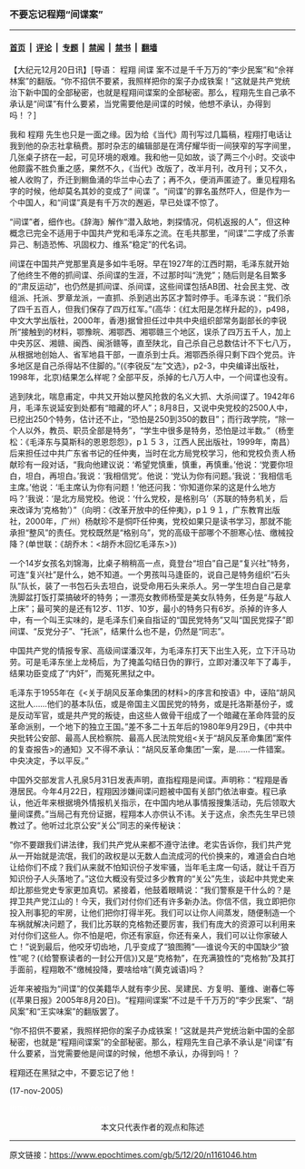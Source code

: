 ### 不要忘记程翔“间谍案”

---

#### [首页](../../../..?n1161046) &nbsp;|&nbsp; [评论](../../../../../epoch-comment?n1161046) &nbsp;|&nbsp; [专题](../../../../../epoch-special?n1161046) &nbsp;|&nbsp; [禁闻](../../../../../epoch-news?n1161046) &nbsp;|&nbsp; [禁书](../../../../../books?n1161046) &nbsp;|&nbsp; [翻墙](https://github.com/gfw-breaker/nogfw/blob/master/README.md?n1161046)


<div class="post_content" id="artbody" itemprop="articleBody">
 <!-- article content begin -->
 <p>
  【大纪元12月20日讯】[导语：
  <ok href="https://www.epochtimes.com/gb/tag/%E7%A8%8B%E7%BF%94.html">
   程翔
  </ok>
  <ok href="https://www.epochtimes.com/gb/tag/%E9%97%B4%E8%B0%8D.html">
   间谍
  </ok>
  案不过是千千万万的“李少民案”和“佘祥林案”的翻版。“你不招供不要紧，我照样把你的案子办成铁案！”这就是共产党统治下新中国的全部秘密，也就是程翔间谍案的全部秘密。那么，程翔先生自己承不承认是“间谍”有什么要紧，当党需要他是间谍的时候，他想不承认，办得到吗！？]
 </p>
 <p>
  我和
  <ok href="https://www.epochtimes.com/gb/tag/%E7%A8%8B%E7%BF%94.html">
   程翔
  </ok>
  先生也只是一面之缘。因为给《当代》周刊写过几篇稿，程翔打电话让我到他的杂志社拿稿费。那时杂志的编辑部是在湾仔耀华街一间狭窄的写字间里，几张桌子挤在一起，可见环境的艰难。我和他一见如故，谈了两三个小时。交谈中他颇露不胜负重之感，果然不久，《当代》改版了，改半月刊，改月刊；又不久，被人收购了，乔迁到鲗鱼涌的华兰中心去了；再不久，便消声匿迹了。重见程翔名字的时候，他却莫名其妙的变成了“
  <ok href="https://www.epochtimes.com/gb/tag/%E9%97%B4%E8%B0%8D.html">
   间谍
  </ok>
  ”。“间谍”的罪名虽然吓人，但是作为一个中国人，和“间谍”真是有千万次的邂逅，早已处谍不惊了。
 </p>
 <p>
  “间谍”者，细作也。《辞海》解作“潜入敌地，刺探情况，伺机返报的人”，但这种概念已完全不适用于中国共产党和毛泽东之流。在毛共那里，“间谍”二字成了杀害异己、制造恐怖、巩固权力、维系“稳定”的代名词。
 </p>
 <p>
  间谍在中国共产党那里真是多如牛毛呀。早在1927年的江西时期，毛泽东就开始了他终生不倦的抓间谍、杀间谍的生涯，不过那时叫“洗党”；随后则是名目繁多的“肃反运动”，也仍然是抓间谍、杀间谍，这些间谍包括AB团、社会民主党、改组派、托派、罗章龙派，一直抓、杀到逃出苏区才暂时停手。毛泽东说：“我们杀了四千五百人，但我们保存了四万红军。”(高华：《红太阳是怎样升起的》，p498，中文大学出版社，2000年，香港)据曾担任过中共中央组织部常务副部长的李锐所“接触到的材料，鄂豫皖、湘鄂西、湘鄂赣三个地区，误杀了四万五千人，加上中央苏区、湘赣、闽西、闽浙赣等，直至陕北，自己杀自己总数估计不下七八万，从根据地创始人、省军地县干部，一直杀到士兵。湘鄂西杀得只剩下四个党员。许多地区是自己杀得站不住脚的。”(《李锐反“左”文选》，p2-3，中央编译出版社，1998年，北京)结果怎么样呢？全部平反，杀掉的七八万人中，一个间谍也没有。
 </p>
 <p>
  逃到陕北，喘息甫定，中共又开始以整风抢救的名义大抓、大杀间谍了。1942年6月，毛泽东说延安到处都有“暗藏的坏人”；8月8日，又说中央党校的2500人中，已挖出250个特务，估计还不止，“恐怕是250到350的数目”；而行政学院，“除一个人以外，教员、职员全部是特务”，“学生中很多是特务，恐怕是过半数。”（杨奎松：《毛泽东与莫斯科的恩恩怨怨》，p１５３，江西人民出版社，1999年，南昌）后来担任过中共广东省书记的任仲夷，当时在北方局党校学习，他和党校负责人杨献珍有一段对话，“我向他建议说：‘希望党慎重，慎重，再慎重。’他说：‘党要你坦白，坦白，再坦白。’我说：‘我相信党’。他说：‘党认为你有问题。’我说：‘我相信毛主席。’他说：‘毛主席认为你有问题！’他还问我：‘你知道你呆的这是什么地方吗？’我说：‘是北方局党校。他说：‘什么党校，是格别乌’（苏联的特务机关，后来改译为‘克格勃’）”（向明：《改革开放中的任仲夷》，p１９１，广东教育出版社，2000年，广州）杨献珍不是恫吓任仲夷，党校如果只是读书学习，那就不能承担“整风”的责任。党校既然是“格别乌”，党的高级干部哪个不胆寒心怯、缴械投降？(单世联：《胡乔木：&lt;胡乔木回忆毛泽东&gt;》)
 </p>
 <p>
  一个14岁女孩名刘锦海，比桌子稍稍高一点，竟登台“坦白”自己是“复兴社”特务，可连“复兴社”是什么，她不知道。一个男孩叫马逢臣的，说自己是特务组织“石头队”队长，装了一书包石头去坦白，说受命用石头来杀人。另一学生坦白自己是拿洗脚盆打饭打菜搞破坏的特务；一漂亮女教师杨莹是美女队特务，任务是“与敌人上床”；最可笑的是还有12岁、11岁、10岁，最小的特务只有6岁。杀掉的许多人中，有一个叫王实味的，是毛泽东们亲自指证的“国民党特务”又叫“国民党探子”即间谍、“反党分子”、“托派”，结果什么也不是，仍然是“同志”。
 </p>
 <p>
  中国共产党的情报专家、高级间谍潘汉年，为毛泽东打天下出生入死，立下汗马功劳。可是毛泽东坐上龙椅后，为了掩盖勾结日伪的罪行，立即对潘汉年下了毒手，结果功臣变成了“内奸”，而冤死黑狱之中。
 </p>
 <p>
  毛泽东于1955年在《&lt;关于胡风反革命集团的材料&gt;的序言和按语》中，诬陷“胡风这批人……他们的基本队伍，或是帝国主义国民党的特务，或是托洛斯基份子，或是反动军官，或是共产党的叛徒，由这些人做骨干组成了一个暗藏在革命阵营的反革命派别，一个地下的独立王国。”差不多二十五年后的1980年9月29日，《中共中央批转公安部、最高人民检察院、最高人民法院党组&lt;关于“胡风反革命集团”案件的复查报告&gt;的通知》又不得不承认：“胡风反革命集团”一案，是……一件错案。中央决定，予以平反。”
 </p>
 <p>
  中国外交部发言人孔泉5月31日发表声明，直指程翔是间谍。声明称：“程翔是香港居民。今年4月22日，程翔因涉嫌间谍问题被中国有关部门依法审查。程已承认，他近年来根据境外情报机关指示，在中国内地从事情报搜集活动，先后领取大量间谍费。”当局己有充份证据，程翔本人亦供认不讳。关于这点，余杰先生早已领教过了。他听过北京公安“关公”同志的亲传秘诀：
 </p>
 <p>
  “你不要跟我们讲法律，我们共产党从来都不遵守法律。老实告诉你，我们共产党从一开始就是流氓，我们的政权是以无数人血流成河的代价换来的，难道会白白地让给你们不成？我们从来就不怕知识份子发牢骚，当年毛主席一句话，就让千百万知识份子人头落地了。”这位大概没有受过多少教育的“关公”先生，谈起中共党史来却比那些党史专家更加真切。紧接着，他鼓着眼睛说：“我们警察是干什么的？是捍卫共产党江山的！今天，我们对付你们还有许多新办法。你信不信，我立即把你投入刑事犯的牢房，让他们把你打得半死。我们可以让你人间蒸发，随便制造一个车祸就解决问题了，我们比苏联的克格勃还要厉害，我们有庞大的资源可以利用来对付你们这些人。你不怕是吧，你还有家庭，你还有亲人，我们可以让你家破人亡！”说到最后，他咬牙切齿地，几乎变成了“狼图腾”──谁说今天的中国缺少“狼性”呢？(《给警察读者的一封公开信》)又是“克格勃”，在充满狼性的“克格勃”及其打手面前，程翔敢不“缴械投降，要啥给啥”(黄克诚语)吗？
 </p>
 <p>
  近年来被指为“间谍”的仅美籍华人就有李少民、吴建民、方复明、董维、谢春仁等(《苹果日报》2005年8月20日)。“程翔间谍案”不过是千千万万的“李少民案”、“胡风案”和“王实味案”的翻版罢了。
 </p>
 <p>
  “你不招供不要紧，我照样把你的案子办成铁案！”这就是共产党统治新中国的全部秘密，也就是“程翔间谍案”的全部秘密。那么，程翔先生自己承不承认是“间谍”有什么要紧，当党需要他是间谍的时候，他想不承认，办得到吗！？
 </p>
 <p>
  程翔还在黑狱之中，不要忘记了他！
 </p>
 <p>
  (17-nov-2005)
 </p>
 <p>
  <font color="#ffffff">
   (http://www.dajiyuan.com)
  </font>
  <br/>
  <center>
   <font class="GY13">
    本文只代表作者的观点和陈述
   </font>
  </center>
 </p>
 <!-- article content end -->
 <div id="below_article_ad">
 </div>
</div>


---

原文链接：https://www.epochtimes.com/gb/5/12/20/n1161046.htm